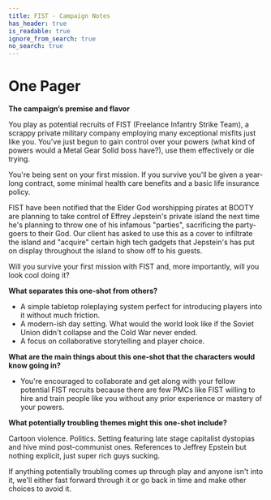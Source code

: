 ```yaml
---
title: FIST - Campaign Notes
has_header: true
is_readable: true
ignore_from_search: true
no_search: true
---
```


# One Pager

**The campaign’s premise and flavor**

You play as potential recruits of FIST (Freelance Infantry Strike Team), a scrappy private military company employing many exceptional misfits just like you. You've just begun to gain control over your powers (what kind of powers would a Metal Gear Solid boss have?), use them effectively or die trying.

You're being sent on your first mission. If you survive you'll be given a year-long contract, some minimal health care benefits and a basic life insurance policy.

FIST have been notified that the Elder God worshipping pirates at BOOTY are planning to take control of Effrey Jepstein's private island the next time he's planning to throw one of his infamous "parties", sacrificing the party-goers to their God. Our client has asked to use this as a cover to infiltrate the island and "acquire" certain high tech gadgets that Jepstein's has put on display throughout the island to show off to his guests.

Will you survive your first mission with FIST and, more importantly, will you look cool doing it?

**What separates this one-shot from others?**

- A simple tabletop roleplaying system perfect for introducing players into it without much friction.
- A modern-ish day setting. What would the world look like if the Soviet Union didn't collapse and the Cold War never ended.
- A focus on collaborative storytelling and player choice.

**What are the main things about this one-shot that the characters would know going in?**

- You're encouraged to collaborate and get along with your fellow potential FIST recruits because there are few PMCs like FIST willing to hire and train people like you without any prior experience or mastery of your powers.

**What potentially troubling themes might this one-shot include?**

Cartoon violence. Politics. Setting featuring late stage capitalist dystopias and hive mind post-communist ones. References to Jeffrey Epstein but nothing explicit, just super rich guys sucking.

If anything potentially troubling comes up through play and anyone isn't into it, we'll either fast forward through it or go back in time and make other choices to avoid it.